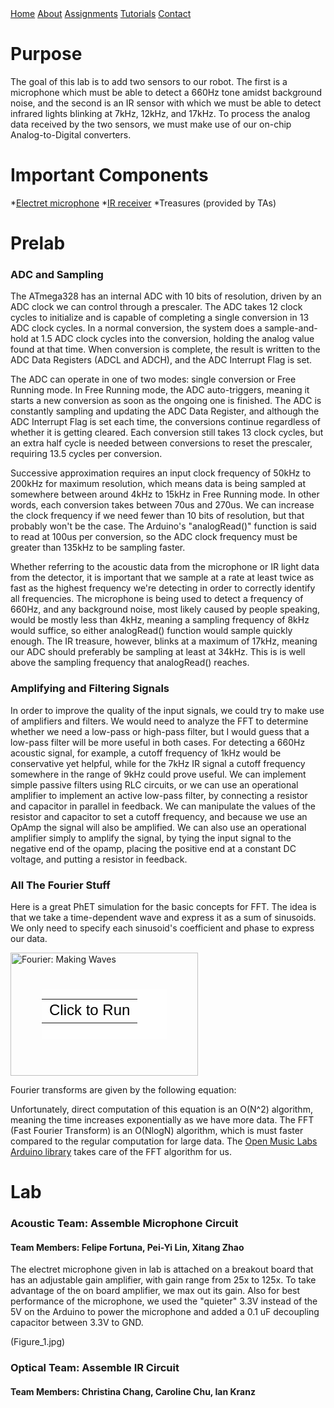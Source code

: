<head>
<link rel="stylesheet" href="../myStyles.css">
</head>

<div class="top-navbar">
  <a href="../index.html">Home</a>
  <a href="../about.html">About</a>
  <a href="../assignments.html" class="current">Assignments</a>
  <a href="../tutorials.html">Tutorials</a>
  <a href="../contact.html">Contact</a>
</div>

# Purpose
The goal of this lab is to add two sensors to our robot. The first is a microphone which must be able to detect a 660Hz tone amidst background noise, and the second is an IR sensor with which we must be able to detect infrared lights blinking at 7kHz, 12kHz, and 17kHz. To process the analog data received by the two sensors, we must make use of our on-chip Analog-to-Digital converters.

# Important Components
*[Electret microphone](https://www.adafruit.com/product/1063)
*[IR receiver](https://www.digikey.com/product-detail/en/lite-on-inc/LTR-301/160-1065-ND/153270)
*Treasures (provided by TAs)

# Prelab
### ADC and Sampling
The ATmega328 has an internal ADC with 10 bits of resolution, driven by an ADC clock we can control through a prescaler. The ADC takes 12 clock cycles to initialize and is capable of completing a single conversion in 13 ADC clock cycles. In a normal conversion, the system does a sample-and-hold at 1.5 ADC clock cycles into the conversion, holding the analog value found at that time. When conversion is complete, the result is written to the ADC Data Registers (ADCL and ADCH), and the ADC Interrupt Flag is set.

The ADC can operate in one of two modes: single conversion or Free Running mode. In Free Running mode, the ADC auto-triggers, meaning it starts a new conversion as soon as the ongoing one is finished. The ADC is constantly sampling and updating the ADC Data Register, and although the ADC Interrupt Flag is set each time, the conversions continue regardless of whether it is getting cleared. Each conversion still takes 13 clock cycles, but an extra half cycle is needed between conversions to reset the prescaler, requiring 13.5 cycles per conversion. 

Successive approximation requires an input clock frequency of 50kHz to 200kHz for maximum resolution, which means data is being sampled at somewhere between around 4kHz to 15kHz in Free Running mode. In other words, each conversion takes between 70us and 270us. We can increase the clock frequency if we need fewer than 10 bits of resolution, but that probably won't be the case. The Arduino's "analogRead()" function is said to read at 100us per conversion, so the ADC clock frequency must be greater than 135kHz to be sampling faster.

Whether referring to the acoustic data from the microphone or IR light data from the detector, it is important that we sample at a rate at least twice as fast as the highest frequency we're detecting in order to correctly identify all frequencies. The microphone is being used to detect a frequency of 660Hz, and any background noise, most likely caused by people speaking, would be mostly less than 4kHz, meaning a sampling frequency of 8kHz would suffice, so either analogRead() function would sample quickly enough. The IR treasure, however, blinks at a maximum of 17kHz, meaning our ADC should preferably be sampling at least at 34kHz. This is is well above the sampling frequency that analogRead() reaches.

### Amplifying and Filtering Signals
In order to improve the quality of the input signals, we could try to make use of amplifiers and filters. We would need to analyze the FFT to determine whether we need a low-pass or high-pass filter, but I would guess that a low-pass filter will be more useful in both cases. For detecting a 660Hz acoustic signal, for example, a cutoff frequency of 1kHz would be conservative yet helpful, while for the 7kHz IR signal a cutoff frequency somewhere in the range of 9kHz could prove useful. We can implement simple passive filters using RLC circuits, or we can use an operational amplifier to implement an active low-pass filter, by connecting a resistor and capacitor in parallel in feedback. We can manipulate the values of the resistor and capacitor to set a cutoff frequency, and because we use an OpAmp the signal will also be amplified. We can also use an operational amplifier simply to amplify the signal, by tying the input signal to the negative end of the opamp, placing the positive end at a constant DC voltage, and putting a resistor in feedback. 

### All The Fourier Stuff
Here is a great PhET simulation for the basic concepts for FFT. The idea is that we take a time-dependent wave and express it as a sum of sinusoids. We only need to specify each sinusoid's coefficient and phase to express our data.
<div style="position: relative; width: 300px; height: 197px;"><a href="https://phet.colorado.edu/sims/fourier/fourier_en.jnlp" style="text-decoration: none;"><img src="https://phet.colorado.edu/sims/fourier/fourier-600.png" alt="Fourier: Making Waves" style="border: none;" width="300" height="197"/><div style="position: absolute; width: 200px; height: 80px; left: 50px; top: 58px; background-color: #FFF; opacity: 0.6; filter: alpha(opacity = 60);"></div><table style="position: absolute; width: 200px; height: 80px; left: 50px; top: 58px;"><tr><td style="text-align: center; color: #000; font-size: 24px; font-family: Arial,sans-serif;">Click to Run</td></tr></table></a></div>

Fourier transforms are given by the following equation:

Unfortunately, direct computation of this equation is an O(N^2) algorithm, meaning the time increases exponentially as we have more data. The FFT (Fast Fourier Transform) is an O(NlogN) algorithm, which is must faster compared to the regular computation for large data. The [Open Music Labs Arduino library](http://wiki.openmusiclabs.com/wiki/ArduinoFFT) takes care of the FFT algorithm for us.

# Lab

### Acoustic Team: Assemble Microphone Circuit
#### Team Members: Felipe Fortuna, Pei-Yi Lin, Xitang Zhao

The electret microphone given in lab is attached on a breakout board that has an adjustable gain amplifier, with gain range from 25x to 125x. To take advantage of the on board amplifier, we max out its gain. Also for best performance of the microphone, we used the "quieter" 3.3V instead of the 5V on the Arduino to power the microphone and added a 0.1 uF decoupling capacitor between 3.3V to GND.

(Figure_1.jpg)


### Optical Team: Assemble IR Circuit
#### Team Members: Christina Chang, Caroline Chu, Ian Kranz
